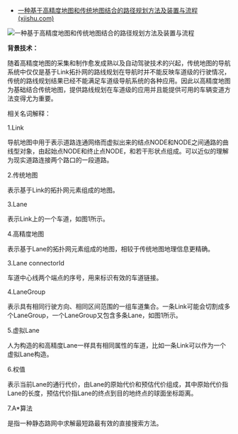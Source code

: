 - [一种基于高精度地图和传统地图结合的路径规划方法及装置与流程 (xjishu.com)](http://www.xjishu.com/zhuanli/52/201711163453.html)

![一种基于高精度地图和传统地图结合的路径规划方法及装置与流程](http://img.xjishu.com/img/zl/2018/6/12/201596882248.gif)

**背景技术：**

随着高精度地图的采集和制作愈发成熟以及自动驾驶技术的兴起，传统地图的导航系统中仅仅是基于Link拓扑网的路线规划在导航时并不能反映车道级的行驶情况，传统的路线规划结果已经不能满足车道级导航系统的各种应用。因此以高精度地图为基础结合传统地图，提供路线规划在车道级的应用并且能提供可用的车辆变道方法变得尤为重要。

相关名词解释：

1.Link

导航地图中用于表示道路连通网络而虚拟出来的结点NODE和NODE之间通路的曲线型对象，由起始点NODE和终止点NODE，和若干形状点组成。可以近似的理解为现实道路连接两个路口的一段道路。

2.传统地图

表示基于Link的拓扑网元素组成的地图。

3.Lane

表示Link上的一个车道，如图1所示。

4.高精度地图

表示基于Lane的拓扑网元素组成的地图，相较于传统地图地理信息更精确。

3.Lane connectorId

车道中心线两个端点的序号，用来标识有效的车道链接。

4.LaneGroup

表示具有相同行驶方向、相同区间范围的一组车道集合。一条Link可能会切割成多个LaneGroup，一个LaneGroup又包含多条Lane，如图1所示。

5.虚拟Lane

人为构造的和高精度Lane一样具有相同属性的车道，比如一条Link可以作为一个虚拟Lane构造。

6.权值

表示当前Lane的通行代价，由Lane的原始代价和预估代价组成，其中原始代价指Lane的长度，预估代价指Lane的终点到目的地终点的球面坐标距离。

7.A*算法

是指一种静态路网中求解最短路最有效的直接搜索方法。